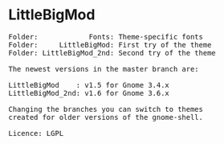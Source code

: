 LittleBigMod
============
<pre>
Folder:            Fonts: Theme-specific fonts
Folder:     LittleBigMod: First try of the theme
Folder: LittleBigMod_2nd: Second try of the theme

The newest versions in the master branch are:

LittleBigMod    : v1.5 for Gnome 3.4.x
LittleBigMod_2nd: v1.6 for Gnome 3.6.x

Changing the branches you can switch to themes 
created for older versions of the gnome-shell.

Licence: LGPL
</pre>
